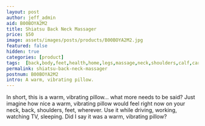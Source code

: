 ```yaml
---
layout: post
author: jeff_admin
aid: B00BOYA2M2
title: Shiatsu Back Neck Massager
price: $50
image: assets/images/posts/products/B00BOYA2M2.jpg
featured: false
hidden: true
categories: [product]
tags:  [back,body,feet,health,home,legs,massage,neck,shoulders,calf,care,comfort,heat,kneading,musculoskeletal,office,personal,pillow,shiatsu]
permalink: shiatsu-back-neck-massager
postnum: B00BOYA2M2
intro: A warm, vibrating pillow.
---
```

In short, this is a warm, vibrating pillow... what more needs to be said? Just imagine how nice a warm, vibrating pillow would feel right now on your neck, back, shoulders, feet, wherever.  Use it while driving, working, watching TV, sleeping.  Did I say it was a warm, vibrating pillow?
